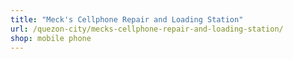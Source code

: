 ```yaml
---
title: "Meck's Cellphone Repair and Loading Station"
url: /quezon-city/mecks-cellphone-repair-and-loading-station/
shop: mobile phone
---
```

